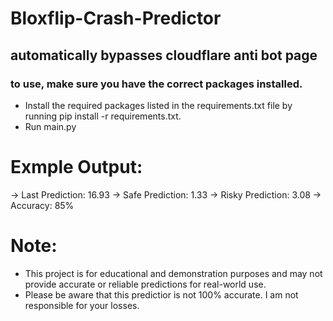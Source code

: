 # Bloxflip-Crash-Predictor
## automatically bypasses cloudflare anti bot page

### to use, make sure you have the correct packages installed.

- Install the required packages listed in the requirements.txt file by running pip install -r requirements.txt.
- Run main.py

# Exmple Output:
-> Last Prediction: 16.93
-> Safe Prediction: 1.33
-> Risky Prediction: 3.08
-> Accuracy: 85%

# Note:
- This project is for educational and demonstration purposes and may not provide accurate or reliable predictions for real-world use.
-  Please be aware that this predictior is not 100% accurate. I am not responsible for your losses.
